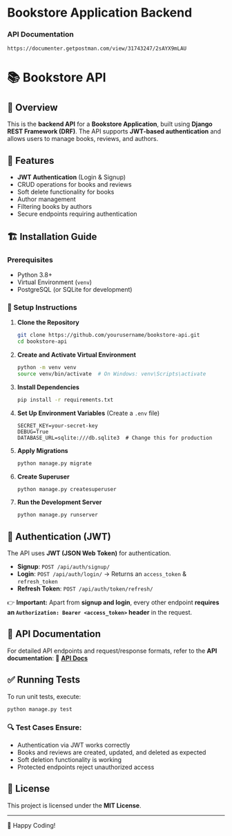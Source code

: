 # Bookstore Application Backend 

### API Documentation 
```
https://documenter.getpostman.com/view/31743247/2sAYX9mLAU
```

# 📚 Bookstore API

## 📝 Overview
This is the **backend API** for a **Bookstore Application**, built using **Django REST Framework (DRF)**. The API supports **JWT-based authentication** and allows users to manage books, reviews, and authors.

## 🚀 Features
- **JWT Authentication** (Login & Signup)
- CRUD operations for books and reviews
- Soft delete functionality for books
- Author management
- Filtering books by authors
- Secure endpoints requiring authentication

## 🏗️ Installation Guide

### Prerequisites
- Python 3.8+
- Virtual Environment (`venv`)
- PostgreSQL (or SQLite for development)

### 🔧 Setup Instructions
1. **Clone the Repository**
   ```bash
   git clone https://github.com/yourusername/bookstore-api.git
   cd bookstore-api
   ```

2. **Create and Activate Virtual Environment**
   ```bash
   python -m venv venv
   source venv/bin/activate  # On Windows: venv\Scripts\activate
   ```

3. **Install Dependencies**
   ```bash
   pip install -r requirements.txt
   ```

4. **Set Up Environment Variables** (Create a `.env` file)
   ```env
   SECRET_KEY=your-secret-key
   DEBUG=True
   DATABASE_URL=sqlite:///db.sqlite3  # Change this for production
   ```

5. **Apply Migrations**
   ```bash
   python manage.py migrate
   ```

6. **Create Superuser**
   ```bash
   python manage.py createsuperuser
   ```

7. **Run the Development Server**
   ```bash
   python manage.py runserver
   ```

## 🔑 Authentication (JWT)
The API uses **JWT (JSON Web Token)** for authentication.
- **Signup**: `POST /api/auth/signup/`
- **Login**: `POST /api/auth/login/` → Returns an `access_token` & `refresh_token`
- **Refresh Token**: `POST /api/auth/token/refresh/`

👉 **Important:** Apart from **signup and login**, every other endpoint **requires an `Authorization: Bearer <access_token>` header** in the request.

## 📌 API Documentation
For detailed API endpoints and request/response formats, refer to the **API documentation**:
🔗 **[API Docs](https://documenter.getpostman.com/view/31743247/2sAYX9mLAU)**

## ✅ Running Tests
To run unit tests, execute:
```bash
python manage.py test
```

### 🔍 Test Cases Ensure:
- Authentication via JWT works correctly
- Books and reviews are created, updated, and deleted as expected
- Soft deletion functionality is working
- Protected endpoints reject unauthorized access

## 📜 License
This project is licensed under the **MIT License**.

---
🚀 Happy Coding!

